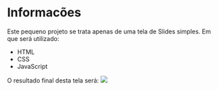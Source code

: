 # Informacões

Este pequeno projeto se trata apenas de uma tela de Slides simples.
Em que será utilizado:
- HTML
- CSS
- JavaScript

O resultado final desta tela será:
<img src='#'>
